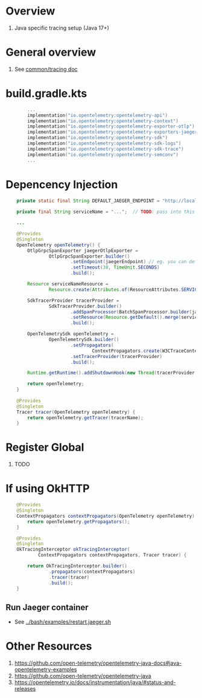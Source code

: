 # Overview
1. Java specific tracing setup (Java 17+)

# General overview
1. See [common/tracing doc](../common/observability/tracing.md)


# build.gradle.kts
```build.gradle.kts
        ...
        implementation("io.opentelemetry:opentelemetry-api")
        implementation("io.opentelemetry:opentelemetry-context")
        implementation("io.opentelemetry:opentelemetry-exporter-otlp")
        implementation("io.opentelemetry:opentelemetry-exporters-jaeger")
        implementation("io.opentelemetry:opentelemetry-sdk")
        implementation("io.opentelemetry:opentelemetry-sdk-logs")
        implementation("io.opentelemetry:opentelemetry-sdk-trace")
        implementation("io.opentelemetry:opentelemetry-semconv")
        ...
```


# Depencency Injection
```java
    private static final String DEFAULT_JAEGER_ENDPOINT = "http://localhost:4317";
    
    private final String serviceName = "...";  // TODO: pass into this guice module

    ...

    @Provides
    @Singleton
    OpenTelemetry openTelemetry() {
        OtlpGrpcSpanExporter jaegerOtlpExporter =
                OtlpGrpcSpanExporter.builder()
                        .setEndpoint(jaegerEndpoint) // eg. you can default to DEFAULT_JAEGER_ENDPOINT
                        .setTimeout(30, TimeUnit.SECONDS)
                        .build();

        Resource serviceNameResource =
                Resource.create(Attributes.of(ResourceAttributes.SERVICE_NAME, serviceName));

        SdkTracerProvider tracerProvider =
                SdkTracerProvider.builder()
                        .addSpanProcessor(BatchSpanProcessor.builder(jaegerOtlpExporter).build())
                        .setResource(Resource.getDefault().merge(serviceNameResource))
                        .build();

        OpenTelemetrySdk openTelemetry =
                OpenTelemetrySdk.builder()
                        .setPropagators(
                                ContextPropagators.create(W3CTraceContextPropagator.getInstance()))
                        .setTracerProvider(tracerProvider)
                        .build();

        Runtime.getRuntime().addShutdownHook(new Thread(tracerProvider::close));

        return openTelemetry;
    }
    
    @Provides
    @Singleton
    Tracer tracer(OpenTelemetry openTelemetry) {
        return openTelemetry.getTracer(tracerName);
    }
```


# Register Global
1. TODO

# If using OkHTTP
```java
    @Provides
    @Singleton
    ContextPropagators contextPropagators(OpenTelemetry openTelemetry) {
        return openTelemetry.getPropagators();
    }

    @Provides
    @Singleton
    OkTracingInterceptor okTracingInterceptor(
            ContextPropagators contextPropagators, Tracer tracer) {

        return OkTracingInterceptor.builder()
                .propagators(contextPropagators)
                .tracer(tracer)
                .build();
    }
```


## Run Jaeger container
- See [../bash/examples/restart.jaeger.sh](https://github.com/wcarmon/docs/blob/main/bash/examples/restart.jaeger.sh)


# Other Resources
1. https://github.com/open-telemetry/opentelemetry-java-docs#java-opentelemetry-examples
1. https://github.com/open-telemetry/opentelemetry-java
1. https://opentelemetry.io/docs/instrumentation/java/#status-and-releases
